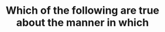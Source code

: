 ---
layout: answer
title: "Which of the following are true about the manner in which "
blurb: "Amazon says CloudWatch allows you to monitor logs in almost real time. Also, you can configure a low-cost S3 bucket to store your CloudWatch log files"
quid: 244
---